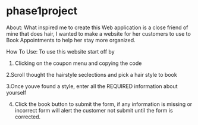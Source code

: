 # phase1project

About: 
What inspired me to create this Web application is a close friend of mine that does hair, I wanted to make a website for her customers to use to Book Appointments to help her stay more organized.

How To Use:
To use this website start off by
1. Clicking on the coupon menu and copying the code

2.Scroll thought the hairstyle seclections and pick a hair style to book

3.Once youve found a style, enter all the REQUIRED information about yourself

4. Click the book button to submit the form, if any information is missing or incorrect form will alert the customer not submit until the form is corrected.
